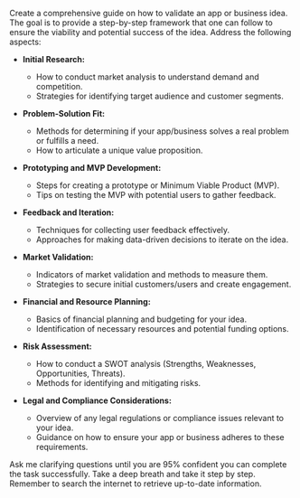 Create a comprehensive guide on how to validate an app or business idea. The goal is to provide a step-by-step framework that one can follow to ensure the viability and potential success of the idea. Address the following aspects:

- **Initial Research:**
  - How to conduct market analysis to understand demand and competition.
  - Strategies for identifying target audience and customer segments.
  
- **Problem-Solution Fit:**
  - Methods for determining if your app/business solves a real problem or fulfills a need.
  - How to articulate a unique value proposition.

- **Prototyping and MVP Development:**
  - Steps for creating a prototype or Minimum Viable Product (MVP).
  - Tips on testing the MVP with potential users to gather feedback.

- **Feedback and Iteration:**
  - Techniques for collecting user feedback effectively.
  - Approaches for making data-driven decisions to iterate on the idea.

- **Market Validation:**
  - Indicators of market validation and methods to measure them.
  - Strategies to secure initial customers/users and create engagement.

- **Financial and Resource Planning:**
  - Basics of financial planning and budgeting for your idea.
  - Identification of necessary resources and potential funding options.

- **Risk Assessment:**
  - How to conduct a SWOT analysis (Strengths, Weaknesses, Opportunities, Threats).
  - Methods for identifying and mitigating risks.

- **Legal and Compliance Considerations:**
  - Overview of any legal regulations or compliance issues relevant to your idea.
  - Guidance on how to ensure your app or business adheres to these requirements.

Ask me clarifying questions until you are 95% confident you can complete the task successfully. Take a deep breath and take it step by step. Remember to search the internet to retrieve up-to-date information.
